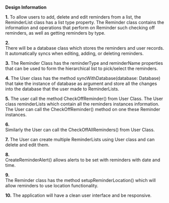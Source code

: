 **Design Information**


**1.** 
To allow users to add, delete and edit reminders from a list, the ReminderList class has a list type property. The Reminder class contains the information and operations that perform on Reminder such checking off reminders, as well as getting reminders by type.   
 
**2.**  
There will be a database class which stores the reminders and user records. It automatically syncs when editing, adding, or deleting reminders.

**3.** 
The Reminder Class has the reminderType and reminderName properties that can be used to form the hierarchical list to pick/select the reminders. 

**4.**
The User class has the method syncWithDatabase(database: Database) that take the instance of database as argument and store all the changes into the database that the user made to ReminderLists. 
  
**5.**
The user call the method CheckOffReminder() from User Class. The User class reminderLists which contain all the reminders instances information. The User can call the CheckOffReminder() method on one these Reminder instances. 
	
**6.** 	
Similarly the User can call the CheckOffAllReminders() from User Class.

**7.** 
The User can create multiple ReminderLists using User class and can delete and edit them.

**8.** 	 
CreateReminderAlert() allows alerts to be set with reminders with date and time.

**9.** 	
The Reminder class has the method setupReminderLocation() which will allow reminders to use location functionality.  

**10.** 
The application will have a clean user interface and be responsive. 




